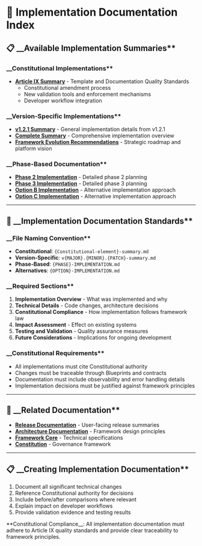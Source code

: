 <!--
# 🔧 Implementation Documentation Index

@aegisFrameworkVersion: 2.4.0
@intent: Navigation index for implementation documentation
-->

# 🔧 Implementation Documentation Index

## 📋 __Available Implementation Summaries**

### __Constitutional Implementations**

- __[Article IX Summary](./article-ix-summary.md)__ - Template and Documentation Quality Standards
  - Constitutional amendment process
  - New validation tools and enforcement mechanisms
  - Developer workflow integration

### __Version-Specific Implementations**

- __[v1.2.1 Summary](./v1.2.1-summary.md)__ - General implementation details from v1.2.1
- __[Complete Summary](./complete-summary.md)__ - Comprehensive implementation overview
- __[Framework Evolution Recommendations](./framework-evolution-recommendations.md)__ - Strategic roadmap and platform
  vision

### __Phase-Based Documentation**

- __[Phase 2 Implementation](./PHASE-2-IMPLEMENTATION.md)__ - Detailed phase 2 planning
- __[Phase 3 Implementation](./PHASE-3-IMPLEMENTATION.md)__ - Detailed phase 3 planning
- __[Option B Implementation](./OPTION-B-IMPLEMENTATION.md)__ - Alternative implementation approach
- __[Option C Implementation](./OPTION-C-IMPLEMENTATION.md)__ - Alternative implementation approach

---

## 📝 __Implementation Documentation Standards**

### __File Naming Convention**

- __Constitutional__: `{Constitutional-element}-summary.md`
- __Version-Specific__: `v{MAJOR}.{MINOR}.{PATCH}-summary.md`
- __Phase-Based__: `{PHASE}-IMPLEMENTATION.md`
- __Alternatives__: `{OPTION}-IMPLEMENTATION.md`

### __Required Sections**

1. __Implementation Overview__ - What was implemented and why
2. __Technical Details__ - Code changes, architecture decisions
3. __Constitutional Compliance__ - How implementation follows framework law
4. __Impact Assessment__ - Effect on existing systems
5. __Testing and Validation__ - Quality assurance measures
6. __Future Considerations__ - Implications for ongoing development

### __Constitutional Requirements**

- All implementations must cite Constitutional authority
- Changes must be traceable through Blueprints and contracts
- Documentation must include observability and error handling details
- Implementation decisions must be justified against framework principles

---

## 🔗 __Related Documentation**

- __[Release Documentation](../releases/)__ - User-facing release summaries
- __[Architecture Documentation](../architecture.md)__ - Framework design principles
- __[Framework Core](../../framework/framework-core-v1.0.0-alpha.md)__ - Technical specifications
- __[Constitution](../../CONSTITUTION.md)__ - Governance framework

---

## 📋 __Creating Implementation Documentation**

1. Document all significant technical changes
2. Reference Constitutional authority for decisions
3. Include before/after comparisons where relevant
4. Explain impact on developer workflows
5. Provide validation evidence and testing results

**Constitutional Compliance__: All implementation documentation must adhere to Article IX quality standards and provide
clear traceability to framework principles.
